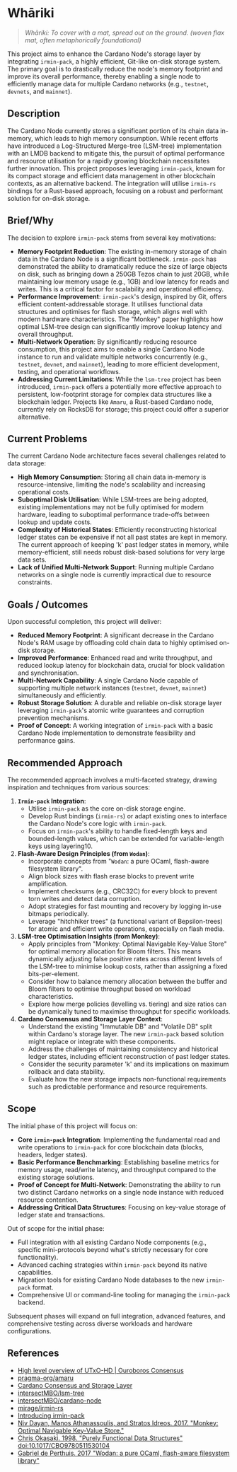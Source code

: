 # Whāriki

> *Whāriki: To cover with a mat, spread out on the ground. (woven flax mat, often metaphorically foundational)*

This project aims to enhance the Cardano Node's storage layer by integrating `irmin-pack`, a highly efficient, Git-like on-disk storage system. The primary goal is to drastically reduce the node's memory footprint and improve its overall performance, thereby enabling a single node to efficiently manage data for multiple Cardano networks (e.g., `testnet`, `devnets`, and `mainnet`).

## Description

The Cardano Node currently stores a significant portion of its chain data in-memory, which leads to high memory consumption. While recent efforts have introduced a Log-Structured Merge-tree (LSM-tree) implementation with an LMDB backend to mitigate this, the pursuit of optimal performance and resource utilisation for a rapidly growing blockchain necessitates further innovation. This project proposes leveraging `irmin-pack`, known for its compact storage and efficient data management in other blockchain contexts, as an alternative backend. The integration will utilise `irmin-rs` bindings for a Rust-based approach, focusing on a robust and performant solution for on-disk storage.

## Brief/Why

The decision to explore `irmin-pack` stems from several key motivations:

- **Memory Footprint Reduction**: The existing in-memory storage of chain data in the Cardano Node is a significant bottleneck. `irmin-pack` has demonstrated the ability to dramatically reduce the size of large objects on disk, such as bringing down a 250GB Tezos chain to just 20GB, while maintaining low memory usage (e.g., 1GB) and low latency for reads and writes. This is a critical factor for scalability and operational efficiency.
- **Performance Improvement**: `irmin-pack`'s design, inspired by Git, offers efficient content-addressable storage. It utilises functional data structures and optimises for flash storage, which aligns well with modern hardware characteristics. The "Monkey" paper highlights how optimal LSM-tree design can significantly improve lookup latency and overall throughput.
- **Multi-Network Operation**: By significantly reducing resource consumption, this project aims to enable a single Cardano Node instance to run and validate multiple networks concurrently (e.g., `testnet`, `devnet`, and `mainnet`), leading to more efficient development, testing, and operational workflows.
- **Addressing Current Limitations**: While the `lsm-tree` project has been introduced, `irmin-pack` offers a potentially more effective approach to persistent, low-footprint storage for complex data structures like a blockchain ledger. Projects like `Amaru`, a Rust-based Cardano node, currently rely on RocksDB for storage; this project could offer a superior alternative.

## Current Problems

The current Cardano Node architecture faces several challenges related to data storage:

- **High Memory Consumption**: Storing all chain data in-memory is resource-intensive, limiting the node's scalability and increasing operational costs.
- **Suboptimal Disk Utilisation**: While LSM-trees are being adopted, existing implementations may not be fully optimised for modern hardware, leading to suboptimal performance trade-offs between lookup and update costs.
- **Complexity of Historical States**: Efficiently reconstructing historical ledger states can be expensive if not all past states are kept in memory. The current approach of keeping 'k' past ledger states in memory, while memory-efficient, still needs robust disk-based solutions for very large data sets.
- **Lack of Unified Multi-Network Support**: Running multiple Cardano networks on a single node is currently impractical due to resource constraints.

## Goals / Outcomes

Upon successful completion, this project will deliver:

- **Reduced Memory Footprint**: A significant decrease in the Cardano Node's RAM usage by offloading cold chain data to highly optimised on-disk storage.
- **Improved Performance**: Enhanced read and write throughput, and reduced lookup latency for blockchain data, crucial for block validation and synchronisation.
- **Multi-Network Capability**: A single Cardano Node capable of supporting multiple network instances (`testnet`, `devnet`, `mainnet`) simultaneously and efficiently.
- **Robust Storage Solution**: A durable and reliable on-disk storage layer leveraging `irmin-pack`'s atomic write guarantees and corruption prevention mechanisms.
- **Proof of Concept**: A working integration of `irmin-pack` with a basic Cardano Node implementation to demonstrate feasibility and performance gains.

## Recommended Approach

The recommended approach involves a multi-faceted strategy, drawing inspiration and techniques from various sources:

1. **`Irmin-pack` Integration**:
    - Utilise `irmin-pack` as the core on-disk storage engine.
    - Develop Rust bindings (`irmin-rs`) or adapt existing ones to interface the Cardano Node's core logic with `irmin-pack`.
    - Focus on `irmin-pack`'s ability to handle fixed-length keys and bounded-length values, which can be extended for variable-length keys using layering10.
1. **Flash-Aware Design Principles (from `Wodan`)**:
    - Incorporate concepts from "`Wodan`: a pure OCaml, flash-aware filesystem library".
    - Align block sizes with flash erase blocks to prevent write amplification.
    - Implement checksums (e.g., CRC32C) for every block to prevent torn writes and detect data corruption.
    - Adopt strategies for fast mounting and recovery by logging in-use bitmaps periodically.
    - Leverage "hitchhiker trees" (a functional variant of Bepsilon-trees) for atomic and efficient write operations, especially on flash media.
1. **LSM-tree Optimisation Insights (from Monkey)**:
    - Apply principles from "Monkey: Optimal Navigable Key-Value Store" for optimal memory allocation for Bloom filters. This means dynamically adjusting false positive rates across different levels of the LSM-tree to minimise lookup costs, rather than assigning a fixed bits-per-element.
    - Consider how to balance memory allocation between the buffer and Bloom filters to optimise throughput based on workload characteristics.
    - Explore how merge policies (levelling vs. tiering) and size ratios can be dynamically tuned to maximise throughput for specific workloads.
1. **Cardano Consensus and Storage Layer Context**:
    - Understand the existing "Immutable DB" and "Volatile DB" split within Cardano's storage layer. The new `irmin-pack` based solution might replace or integrate with these components.
    - Address the challenges of maintaining consistency and historical ledger states, including efficient reconstruction of past ledger states.
    - Consider the security parameter 'k' and its implications on maximum rollback and data stability.
    - Evaluate how the new storage impacts non-functional requirements such as predictable performance and resource requirements.

## Scope

The initial phase of this project will focus on:

- **Core `irmin-pack` Integration**: Implementing the fundamental read and write operations to `irmin-pack` for core blockchain data (blocks, headers, ledger states).
- **Basic Performance Benchmarking**: Establishing baseline metrics for memory usage, read/write latency, and throughput compared to the existing storage solutions.
- **Proof of Concept for Multi-Network**: Demonstrating the ability to run two distinct Cardano networks on a single node instance with reduced resource contention.
- **Addressing Critical Data Structures**: Focusing on key-value storage of ledger state and transactions.

Out of scope for the initial phase:

- Full integration with all existing Cardano Node components (e.g., specific mini-protocols beyond what's strictly necessary for core functionality).
- Advanced caching strategies within `irmin-pack` beyond its native capabilities.
- Migration tools for existing Cardano Node databases to the new `irmin-pack` format.
- Comprehensive UI or command-line tooling for managing the `irmin-pack` backend.

Subsequent phases will expand on full integration, advanced features, and comprehensive testing across diverse workloads and hardware configurations.

## References 

- [High level overview of UTxO-HD | Ouroboros Consensus](https://ouroboros-consensus.cardano.intersectmbo.org/docs/for-developers/utxo-hd/Overview)
- [pragma-org/amaru](https://github.com/pragma-org/amaru?tab=readme-ov-file)
- [Cardano Consensus and Storage Layer](https://ouroboros-consensus.cardano.intersectmbo.org/pdfs/report.pdf)
- [intersectMBO/lsm-tree](https://github.com/IntersectMBO/lsm-tree)
- [intersectMBO/cardano-node](https://github.com/IntersectMBO/cardano-node)
- [mirage/irmin-rs](https://github.com/mirage/irmin-rs/tree/master)
- [Introducing irmin-pack](https://tarides.com/blog/2020-09-01-introducing-irmin-pack/)
- [Niv Dayan, Manos Athanassoulis, and Stratos Idreos. 2017. "Monkey: Optimal Navigable Key-Value Store."](https://doi.org/10.1145/3035918.3064054)
- [Chris Okasaki. 1998. "Purely Functional Data Structures" doi:10.1017/CBO9780511530104](https://doi.org/10.1017/CBO9780511530104)
- [Gabriel de Perthuis. 2017 "Wodan: a pure OCaml, flash-aware filesystem library"](https://g2p.github.io/research/wodan.pdf)